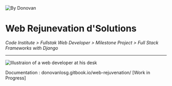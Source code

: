 <img src="http://resume.donovanlo.sg/images/donovanlogo150x131.png" style="margin: 0; background-color: white" alt="By Donovan">


# Web Rejunevation d'Solutions
*Code Institute > Fullstak Web Developer > Milestone Project > Full Stack Frameworks with Django*

____________________________________________________________
![Illustraion of a web developer at his desk](example-29.svg|width=500)

Documentation : donovanlosg.gitbook.io/web-rejuvenation/
[Work in Progress]

